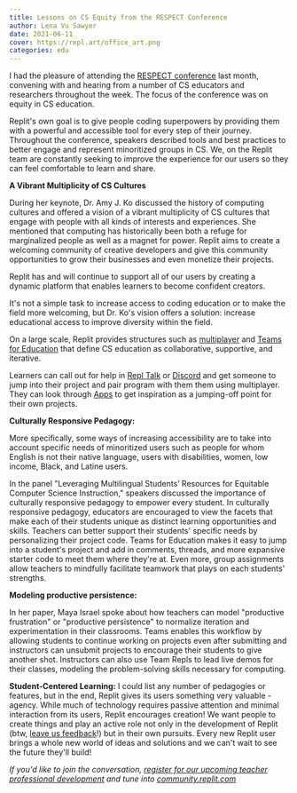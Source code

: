 ```yaml
---
title: Lessons on CS Equity from the RESPECT Conference
author: Lena Vu Sawyer
date: 2021-06-11
cover: https://repl.art/office_art.png 
categories: edu
---
```

I had the pleasure of attending the [RESPECT conference](http://respect2021.stcbp.org/) last month, convening with and hearing from a number of CS educators and researchers throughout the week. The focus of the conference was on equity in CS education.

Replit's own goal is to give people coding superpowers by providing them with a powerful and accessible tool for every step of their journey. Throughout the conference, speakers described tools and best practices to better engage and represent minoritized groups in CS. We, on the Replit team are constantly seeking to improve the experience for our users so they can feel comfortable to learn and share.

**A Vibrant Multiplicity of CS Cultures**

During her keynote, Dr. Amy J. Ko discussed the history of computing cultures and offered a vision of a vibrant multiplicity of CS cultures that engage with people with all kinds of interests and experiences. She mentioned that computing has historically been both a refuge for marginalized people as well as a magnet for power. Replit aims to create a welcoming community of creative developers and give this community opportunities to grow their businesses and even monetize their projects.

Replit has and will continue to support all of our users by creating a dynamic platform that enables learners to become confident creators. 

It's not a simple task to increase access to coding education or to make the field more welcoming, but Dr. Ko's vision offers a solution: increase educational access to improve diversity within the field. 

On a large scale, Replit provides structures such as [multiplayer](https://replit.com/site/multiplayer) and [Teams for Education](https://replit.com/teams-for-education) that define CS education as collaborative, supportive, and iterative. 

Learners can call out for help in [Repl Talk](https://replit.com/talk/all) or [Discord](https://replit.com/discord) and get someone to jump into their project and pair program with them them using multiplayer. They can look through [Apps](https://replit.com/apps) to get inspiration as a jumping-off point for their own projects. 

**Culturally Responsive Pedagogy:** 

More specifically, some ways of increasing accessibility are to take into account specific needs of minoritized users such as people for whom English is not their native language, users with disabilities, women, low income, Black, and Latine users. 

In the panel "Leveraging Multilingual Students’ Resources for Equitable Computer Science Instruction," speakers discussed the importance of culturally responsive pedagogy to empower every student. In culturally responsive pedagogy, educators are encouraged to view the facets that make each of their students unique as distinct learning opportunities and skills. Teachers can better support their students' specific needs by personalizing their project code. Teams for Education makes it easy to jump into a student's project and add in comments, threads, and more expansive starter code to meet them where they're at. Even more, group assignments allow teachers to mindfully facilitate teamwork that plays on each students' strengths.

**Modeling productive persistence:** 

In her paper, Maya Israel spoke about how teachers can model "productive frustration" or "productive persistence" to normalize iteration and experimentation in their classrooms. Teams enables this workflow by allowing students to continue working on projects even after submitting and instructors can unsubmit projects to encourage their students to give another shot. Instructors can also use Team Repls to lead live demos for their classes, modeling the problem-solving skills necessary for computing. 

**Student-Centered Learning:** 
I could list any number of pedagogies or features, but in the end, Replit gives its users something very valuable - agency. While much of technology requires passive attention and minimal interaction from its users, Replit encourages creation! We want people to create things and play an active role not only in the development of Replit (btw, [leave us feedback](https://replit.canny.io/)!) but in their own pursuits. Every new Replit user brings a whole new world of ideas and solutions and we can't wait to see the future they'll build! 

*If you'd like to join the conversation, [register for our upcoming teacher professional development](https://www.eventbrite.com/e/replit-professional-development-project-based-learning-tickets-153561997067) and tune into [community.replit.com](https://community.replit.com/)*